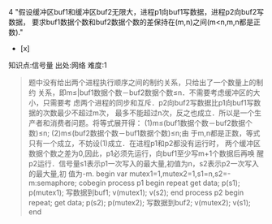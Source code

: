 4
"假设缓冲区buf1和缓冲区buf2无限大，进程p1向buf1写数据，进程p2向buf2写数据，
要求buf1数据个数和buf2数据个数的差保持在(m,n)之间(m<n,m,n都是正数)."
- [x]

知识点:信号量
出处:网络
难度:1
> 题中没有给出两个进程执行顺序之间的制约关系，只给出了一个数量上的制约 关系，即m≤|buf1数据个数－buf2数据个数≤n．不需要考虑缓冲区的大小，只需要考
> 虑两个进程的同步和互斥．p2向buf2写数据比p1向buf1写数据的次数最少不超过m次，
> 最多不能超过n次，反之也成立．所以是一个生产者和消费者问题。将等式展开得： (1)m≤(buf1数据个数－buf2数据个数)≤n;
> (2)m≤(buf2数据个数－buf1数据个数)≤n;由 于m,n都是正数，等式只有一个成立，不妨设(1)成立．在进程p1和p2都没有运行时，
> 两个缓冲区数据个数之差为0,因此，p1必须先运行，向buf1至少写m+1个数据后再唤
> 醒p2运行．信号量s1表示p1一次写入的最大量,初值为n，s2表示p2一次写入的最大量,初 值为-m. begin var
> mutex1=1,mutex2=1,s1=n,s2=-m:semaphore; cobegin process p1 begin repeat get
> data; p(s1); p(mutex1); 写数据到buf1; v(mutex1); v(s2); end process p2 begin
> repeat; get data; p(s2); p(mutex2); 写数据到buf2; v(mutex2); v(s1); end
